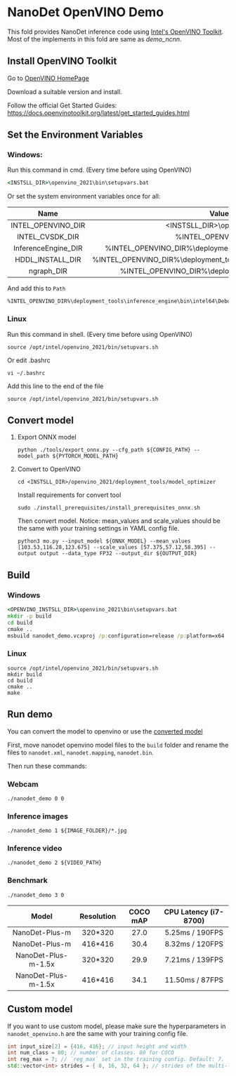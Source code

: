 # NanoDet OpenVINO Demo

This fold provides NanoDet inference code using
[Intel's OpenVINO Toolkit](https://software.intel.com/content/www/us/en/develop/tools/openvino-toolkit.html). Most of the implements in this fold are same as *demo_ncnn*.

## Install OpenVINO Toolkit

Go to [OpenVINO HomePage](https://software.intel.com/content/www/us/en/develop/tools/openvino-toolkit.html)

Download a suitable version and install.

Follow the official Get Started Guides: https://docs.openvinotoolkit.org/latest/get_started_guides.html

## Set the Environment Variables

### Windows:

Run this command in cmd. (Every time before using OpenVINO)
```cmd
<INSTSLL_DIR>\openvino_2021\bin\setupvars.bat
```


Or set the system environment variables once for all:

Name                  |Value
:--------------------:|:--------:
INTEL_OPENVINO_DIR | <INSTSLL_DIR>\openvino_2021
INTEL_CVSDK_DIR | %INTEL_OPENVINO_DIR%
InferenceEngine_DIR | %INTEL_OPENVINO_DIR%\deployment_tools\inference_engine\share
HDDL_INSTALL_DIR | %INTEL_OPENVINO_DIR%\deployment_tools\inference_engine\external\hddl
ngraph_DIR | %INTEL_OPENVINO_DIR%\deployment_tools\ngraph\cmake

And add this to ```Path```
```
%INTEL_OPENVINO_DIR%\deployment_tools\inference_engine\bin\intel64\Debug;%INTEL_OPENVINO_DIR%\deployment_tools\inference_engine\bin\intel64\Release;%HDDL_INSTALL_DIR%\bin;%INTEL_OPENVINO_DIR%\deployment_tools\inference_engine\external\tbb\bin;%INTEL_OPENVINO_DIR%\deployment_tools\ngraph\lib
```

### Linux

Run this command in shell. (Every time before using OpenVINO)

```shell
source /opt/intel/openvino_2021/bin/setupvars.sh
```

Or edit .bashrc

```shell
vi ~/.bashrc
```

Add this line to the end of the file

```shell
source /opt/intel/openvino_2021/bin/setupvars.sh
```

## Convert model

1. Export ONNX model

   ```shell
   python ./tools/export_onnx.py --cfg_path ${CONFIG_PATH} --model_path ${PYTORCH_MODEL_PATH}
   ```

2. Convert to OpenVINO

   ``` shell
   cd <INSTSLL_DIR>/openvino_2021/deployment_tools/model_optimizer
   ```

   Install requirements for convert tool

   ```shell
   sudo ./install_prerequisites/install_prerequisites_onnx.sh
   ```

   Then convert model. Notice: mean_values and scale_values should be the same with your training settings in YAML config file.
   ```shell
   python3 mo.py --input_model ${ONNX_MODEL} --mean_values [103.53,116.28,123.675] --scale_values [57.375,57.12,58.395] --output output --data_type FP32 --output_dir ${OUTPUT_DIR}
   ```

## Build

### Windows

```cmd
<OPENVINO_INSTSLL_DIR>\openvino_2021\bin\setupvars.bat
mkdir -p build
cd build
cmake ..
msbuild nanodet_demo.vcxproj /p:configuration=release /p:platform=x64
```

### Linux
```shell
source /opt/intel/openvino_2021/bin/setupvars.sh
mkdir build
cd build
cmake ..
make
```


## Run demo

You can convert the model to openvino or use the [converted model](https://drive.google.com/file/d/1dAwIA2pMkSetPEcvB0dvmLaOAK-9h-Lm/view?usp=sharing)

First, move nanodet openvino model files to the `build` folder and rename the files to `nanodet.xml`, `nanodet.mapping`, `nanodet.bin`.

Then run these commands:

### Webcam

```shell
./nanodet_demo 0 0
```

### Inference images

```shell
./nanodet_demo 1 ${IMAGE_FOLDER}/*.jpg
```

### Inference video

```shell
./nanodet_demo 2 ${VIDEO_PATH}
```

### Benchmark

```shell
./nanodet_demo 3 0
```

Model               |Resolution|COCO mAP  | CPU Latency (i7-8700) |
:------------------:|:--------:|:--------:|:---------------------:|
NanoDet-Plus-m      | 320*320  |   27.0   | 5.25ms / 190FPS       |
NanoDet-Plus-m      | 416*416  |   30.4   | 8.32ms / 120FPS       |
NanoDet-Plus-m-1.5x | 320*320  |   29.9   | 7.21ms / 139FPS       |
NanoDet-Plus-m-1.5x | 416*416  |   34.1   | 11.50ms / 87FPS       |

## Custom model

If you want to use custom model, please make sure the hyperparameters
in `nanodet_openvino.h` are the same with your training config file.

```cpp
int input_size[2] = {416, 416}; // input height and width
int num_class = 80; // number of classes. 80 for COCO
int reg_max = 7; // `reg_max` set in the training config. Default: 7.
std::vector<int> strides = { 8, 16, 32, 64 }; // strides of the multi-level feature.
```
